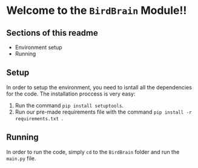 # Welcome to the `BirdBrain` Module!!
##  Sections of this readme
* Environment setup
* Running

## Setup
In order to setup the environment, you need to isntall all the dependencies for the code. The installation proccess is very easy:  

1. Run the command `pip install setuptools`.
2. Run our pre-made requirements file with the command `pip install -r requirements.txt
`.

## Running
In order to run the code, simply `cd` to the `BirdBrain` folder and run the `main.py` file.